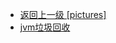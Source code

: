 - [返回上一级 [pictures]](面试/面试文章摘要/JavaGuide/java/jvm/pictures/)
- [jvm垃圾回收](面试/面试文章摘要/JavaGuide/java/jvm/pictures/jvm垃圾回收/)
